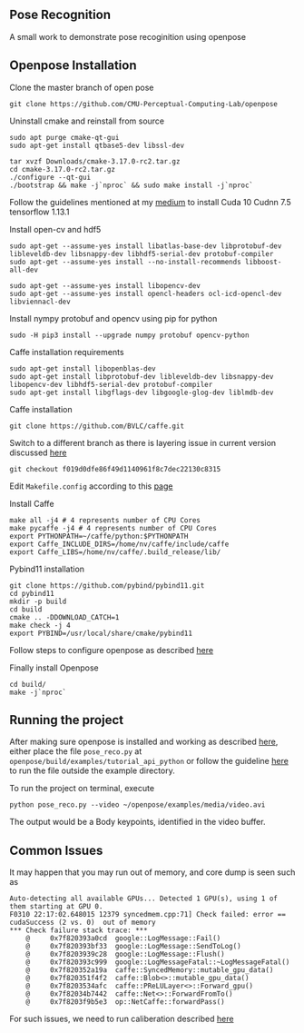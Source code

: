 ## Pose Recognition
A small work to demonstrate pose recoginition using openpose


## Openpose Installation
Clone the master branch of open pose
```
git clone https://github.com/CMU-Perceptual-Computing-Lab/openpose
```

Uninstall cmake and reinstall from source
```
sudo apt purge cmake-qt-gui
sudo apt-get install qtbase5-dev libssl-dev
```

```
tar xvzf Downloads/cmake-3.17.0-rc2.tar.gz
cd cmake-3.17.0-rc2.tar.gz
./configure --qt-gui
./bootstrap && make -j`nproc` && sudo make install -j`nproc`
```

Follow the guidelines mentioned at my [medium](https://medium.com/@neerajvash8/getting-your-hand-dirty-on-ubuntu-18-04-tensorflow-1-13-1-cuda10-0-f7a49f42a22f) to install Cuda 10 Cudnn 7.5 tensorflow 1.13.1


Install open-cv and hdf5

```
sudo apt-get --assume-yes install libatlas-base-dev libprotobuf-dev libleveldb-dev libsnappy-dev libhdf5-serial-dev protobuf-compiler
sudo apt-get --assume-yes install --no-install-recommends libboost-all-dev
```

```
sudo apt-get --assume-yes install libopencv-dev
sudo apt-get --assume-yes install opencl-headers ocl-icd-opencl-dev libviennacl-dev
```

Install nympy protobuf and opencv using pip for python

```
sudo -H pip3 install --upgrade numpy protobuf opencv-python
```

Caffe installation requirements

```
sudo apt-get install libopenblas-dev
sudo apt-get install libprotobuf-dev libleveldb-dev libsnappy-dev libopencv-dev libhdf5-serial-dev protobuf-compiler
sudo apt-get install libgflags-dev libgoogle-glog-dev liblmdb-dev
```

Caffe installation

```
git clone https://github.com/BVLC/caffe.git
```

Switch to a different branch as there is layering issue in current version discussed [here](https://github.com/CMU-Perceptual-Computing-Lab/openpose/issues/787)

```
git checkout f019d0dfe86f49d1140961f8c7dec22130c8315 
```

Edit `Makefile.config` according to this [page](https://mc.ai/installing-caffe-on-ubuntu-18-04-with-cuda-and-cudnn/)

Install Caffe
```
make all -j4 # 4 represents number of CPU Cores
make pycaffe -j4 # 4 represents number of CPU Cores
export PYTHONPATH=~/caffe/python:$PYTHONPATH
export Caffe_INCLUDE_DIRS=/home/nv/caffe/include/caffe
export Caffe_LIBS=/home/nv/caffe/.build_release/lib/
```

Pybind11 installation

```
git clone https://github.com/pybind/pybind11.git
cd pybind11
mkdir -p build
cd build
cmake .. -DDOWNLOAD_CATCH=1
make check -j 4
export PYBIND=/usr/local/share/cmake/pybind11
```

Follow steps to configure openpose as described [here](https://github.com/CMU-Perceptual-Computing-Lab/openpose/blob/master/doc/installation.md#openpose-configuration )

Finally install Openpose
```
cd build/
make -j`nproc`
```

## Running the project
After making sure openpose is installed and working as described [here](https://github.com/CMU-Perceptual-Computing-Lab/openpose/blob/master/doc/quick_start.md#running-on-video), either place the file `pose_reco.py` at `openpose/build/examples/tutorial_api_python` or follow the guideline [here](https://github.com/CMU-Perceptual-Computing-Lab/openpose/blob/master/doc/modules/python_module.md#exporting-python-openpose) to run the file outside the example directory.

To run the project on terminal, execute
```
python pose_reco.py --video ~/openpose/examples/media/video.avi
```

The output would be a Body keypoints, identified in the video buffer.

## Common Issues
It may happen that you may run out of memory, and core dump is seen
such as 
```
Auto-detecting all available GPUs... Detected 1 GPU(s), using 1 of them starting at GPU 0.
F0310 22:17:02.648015 12379 syncedmem.cpp:71] Check failed: error == cudaSuccess (2 vs. 0)  out of memory
*** Check failure stack trace: ***
    @     0x7f820393a0cd  google::LogMessage::Fail()
    @     0x7f820393bf33  google::LogMessage::SendToLog()
    @     0x7f8203939c28  google::LogMessage::Flush()
    @     0x7f820393c999  google::LogMessageFatal::~LogMessageFatal()
    @     0x7f820352a19a  caffe::SyncedMemory::mutable_gpu_data()
    @     0x7f820351f4f2  caffe::Blob<>::mutable_gpu_data()
    @     0x7f8203534afc  caffe::PReLULayer<>::Forward_gpu()
    @     0x7f82034b7442  caffe::Net<>::ForwardFromTo()
    @     0x7f8203f9b5e3  op::NetCaffe::forwardPass()

```

For such issues, we need to run caliberation described [here](https://github.com/CMU-Perceptual-Computing-Lab/openpose/blob/master/doc/modules/calibration_module.md)

